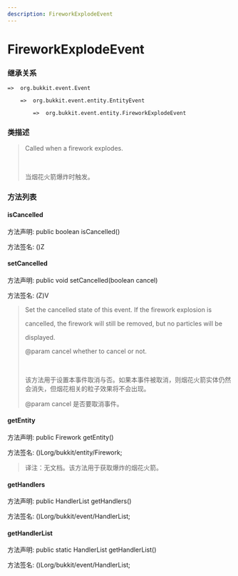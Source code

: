 ```yaml
---
description: FireworkExplodeEvent
---
```


# FireworkExplodeEvent

### 继承关系

    =>  org.bukkit.event.Event

        =>  org.bukkit.event.entity.EntityEvent

            =>  org.bukkit.event.entity.FireworkExplodeEvent

### 类描述

> Called when a firework explodes.
> 
> <br>
> 
> 当烟花火箭爆炸时触发。

### 方法列表

#### isCancelled

方法声明: public boolean isCancelled()

方法签名: ()Z

#### setCancelled

方法声明: public void setCancelled(boolean cancel)

方法签名: (Z)V

> Set the cancelled state of this event. If the firework explosion is
> 
> cancelled, the firework will still be removed, but no particles will be
> 
> displayed.
> 
> @param cancel whether to cancel or not.
> 
> <br>
> 
> 该方法用于设置本事件取消与否。如果本事件被取消，则烟花火箭实体仍然会消失，但烟花相关的粒子效果将不会出现。
> 
> @param cancel 是否要取消事件。

#### getEntity

方法声明: public Firework getEntity()

方法签名: ()Lorg/bukkit/entity/Firework;

> 译注：无文档。该方法用于获取爆炸的烟花火箭。

#### getHandlers

方法声明: public HandlerList getHandlers()

方法签名: ()Lorg/bukkit/event/HandlerList;

#### getHandlerList

方法声明: public static HandlerList getHandlerList()

方法签名: ()Lorg/bukkit/event/HandlerList;